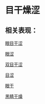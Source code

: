 # 目干燥涩## 相关表现： [眼目干涩](https://www.gmzyjc.com/search/result?wd=眼目干涩)[眼涩](https://www.gmzyjc.com/search/result?wd=眼涩)[双目干涩](https://www.gmzyjc.com/search/result?wd=双目干涩)[目涩](https://www.gmzyjc.com/search/result?wd=目涩)[眼干](https://www.gmzyjc.com/search/result?wd=眼干)[黑睛干燥](https://www.gmzyjc.com/search/result?wd=黑睛干燥)